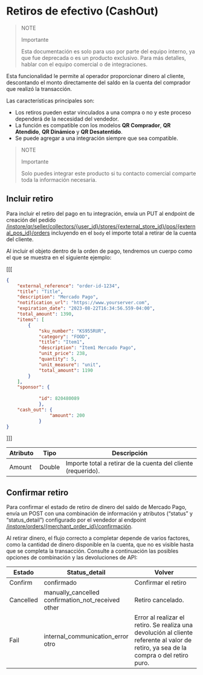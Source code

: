 # Retiros de efectivo (CashOut)

> NOTE
>
> Importante
>
> Esta documentación es solo para uso por parte del equipo interno, ya que fue deprecada o es un producto exclusivo. Para más detalles, hablar con el equipo comercial o de integraciones.

Esta funcionalidad le permite al operador proporcionar dinero al cliente, descontando el monto directamente del saldo en la cuenta del comprador que realizó la transacción.

Las características principales son:
* Los retiros pueden estar vinculados a una compra o no y este proceso dependerá de la necesidad del vendedor.
* La función es compatible con los modelos **QR Comprador**, **QR Atendido**, **QR Dinámico** y **QR Desatentido**.
* Se puede agregar a una integración siempre que sea compatible.

> NOTE
>
> Importante
>
> Solo puedes integrar este producto si tu contacto comercial comparte toda la información necesaria.

## Incluir retiro

Para incluir el retiro del pago en tu integración, envía un PUT al endpoint de creación del pedido [/instore/qr/seller/collectors/{user_id}/stores/{external_store_id}/pos/{external_pos_id}/orders](https://www.mercadopago[FAKER][URL][DOMAIN]/developers/es/reference/instore_orders_v2/_instore_qr_seller_collectors_user_id_stores_external_store_id_pos_external_pos_id_orders/put) incluyendo en el `body` el importe total a retirar de la cuenta del cliente.

Al incluir el objeto dentro de la orden de pago, tendremos un cuerpo como el que se muestra en el siguiente ejemplo:

[[[
```json
​​{
    "external_reference": "order-id-1234",
    "title": "Title",
    "description": "Mercado Pago",
    "notification_url": "https://www.yourserver.com",
    "expiration_date": "2023-08-22T16:34:56.559-04:00",
    "total_amount": 1390,
    "items": [
        {
            "sku_number": "KS955RUR",
            "category": "FOOD",
            "title": "Item1",
            "description": "Item1 Mercado Pago",
            "unit_price": 238,
            "quantity": 5,
            "unit_measure": "unit",
            "total_amount": 1190
        }
    ],
    "sponsor": {
    
            "id": 820480089
            },
    "cash_out": {
                "amount": 200
            }
}
```
]]]

| Atributo | Tipo | Descripción |
|---|---|--- |
| Amount | Double | Importe total a retirar de la cuenta del cliente (requerido).|

## Confirmar retiro

Para confirmar el estado de retiro de dinero del saldo de Mercado Pago, envía un POST con una combinación de información y atributos (“status” y “status_detail”) configurado por el vendedor al endpoint [/instore/orders/{merchant_order_id}/confirmación](https://www.mercadopago[FAKER][URL][DOMAIN]/developers/es/reference/cashout-qr/_instore_orders_merchant_order_id_confirmation/post).
 
Al retirar dinero, el flujo correcto a completar depende de varios factores, como la cantidad de dinero disponible en la cuenta, que no es visible hasta que se completa la transacción. Consulte a continuación las posibles opciones de combinación y las devoluciones de API:
 
| Estado | Status_detail | Volver |
| --- | --- |--- |
| Confirm | confirmado | Confirmar el retiro|
| Cancelled | manually_cancelled <br/> confirmation_not_received <br/> other | Retiro cancelado. |
| Fail | internal_communication_error <br/> otro | Error al realizar el retiro. Se realiza una devolución al cliente referente al valor de retiro, ya sea de la compra o del retiro puro.|